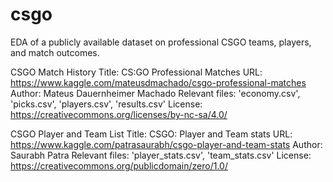 # csgo
EDA of a publicly available dataset on professional CSGO teams, players, and match outcomes.

CSGO Match History
Title: CS:GO Professional Matches
URL: https://www.kaggle.com/mateusdmachado/csgo-professional-matches
Author: Mateus Dauernheimer Machado
Relevant files: 'economy.csv', 'picks.csv', 'players.csv', 'results.csv'
License: https://creativecommons.org/licenses/by-nc-sa/4.0/

CSGO Player and Team List
Title: CSGO: Player and Team stats
URL: https://www.kaggle.com/patrasaurabh/csgo-player-and-team-stats
Author: Saurabh Patra
Relevant files: 'player_stats.csv', 'team_stats.csv'
License: https://creativecommons.org/publicdomain/zero/1.0/
